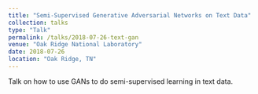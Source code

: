 ```yaml
---
title: "Semi-Supervised Generative Adversarial Networks on Text Data"
collection: talks
type: "Talk"
permalink: /talks/2018-07-26-text-gan
venue: "Oak Ridge National Laboratory"
date: 2018-07-26
location: "Oak Ridge, TN"
---
```


Talk on how to use GANs to do semi-supervised learning in text data.

